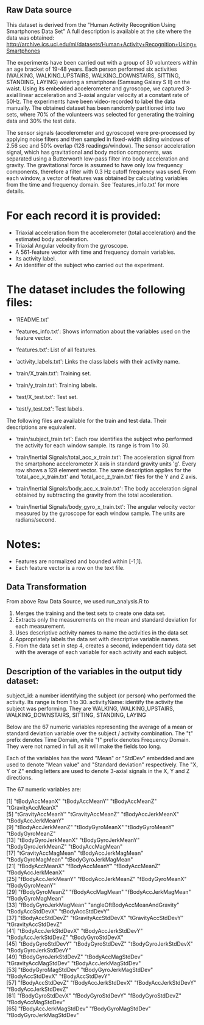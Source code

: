 ## Raw Data source

This dataset is derived from the "Human Activity Recognition Using Smartphones Data Set" 
A full description is available at the site where the data was obtained: 
http://archive.ics.uci.edu/ml/datasets/Human+Activity+Recognition+Using+Smartphones 

The experiments have been carried out with a group of 30 volunteers within an age bracket of 19-48 years. 
Each person performed six activities (WALKING, WALKING_UPSTAIRS, WALKING_DOWNSTAIRS, SITTING, STANDING, LAYING) wearing a smartphone (Samsung Galaxy S II) on the waist. 
Using its embedded accelerometer and gyroscope, we captured 3-axial linear acceleration and 3-axial angular velocity at a constant rate of 50Hz. 
The experiments have been video-recorded to label the data manually. 
The obtained dataset has been randomly partitioned into two sets, where 70% of the volunteers was selected for generating the training data and 30% the test data. 

The sensor signals (accelerometer and gyroscope) were pre-processed by applying noise filters and then sampled in fixed-width sliding windows of 2.56 sec and 50% overlap (128 readings/window). 
The sensor acceleration signal, which has gravitational and body motion components, was separated using a Butterworth low-pass filter into body acceleration and gravity.
The gravitational force is assumed to have only low frequency components, therefore a filter with 0.3 Hz cutoff frequency was used. 
From each window, a vector of features was obtained by calculating variables from the time and frequency domain. 
See 'features_info.txt' for more details. 

For each record it is provided:
======================================
- Triaxial acceleration from the accelerometer (total acceleration) and the estimated body acceleration.
- Triaxial Angular velocity from the gyroscope. 
- A 561-feature vector with time and frequency domain variables. 
- Its activity label. 
- An identifier of the subject who carried out the experiment.

The dataset includes the following files:
=========================================

- 'README.txt'

- 'features_info.txt': Shows information about the variables used on the feature vector.

- 'features.txt': List of all features.

- 'activity_labels.txt': Links the class labels with their activity name.

- 'train/X_train.txt': Training set.

- 'train/y_train.txt': Training labels.

- 'test/X_test.txt': Test set.

- 'test/y_test.txt': Test labels.

The following files are available for the train and test data. Their descriptions are equivalent. 

- 'train/subject_train.txt': Each row identifies the subject who performed the activity for each window sample. Its range is from 1 to 30. 

- 'train/Inertial Signals/total_acc_x_train.txt': The acceleration signal from the smartphone accelerometer X axis in standard gravity units 'g'. Every row shows a 128 element vector. The same description applies for the 'total_acc_x_train.txt' and 'total_acc_z_train.txt' files for the Y and Z axis. 

- 'train/Inertial Signals/body_acc_x_train.txt': The body acceleration signal obtained by subtracting the gravity from the total acceleration. 

- 'train/Inertial Signals/body_gyro_x_train.txt': The angular velocity vector measured by the gyroscope for each window sample. The units are radians/second. 

Notes: 
======
- Features are normalized and bounded within [-1,1].
- Each feature vector is a row on the text file.


## Data Transformation
From above Raw Data Source, we used run_analysis.R to 
1. Merges the training and the test sets to create one data set.
2. Extracts only the measurements on the mean and standard deviation for each measurement. 
3. Uses descriptive activity names to name the activities in the data set
4. Appropriately labels the data set with descriptive variable names. 
5. From the data set in step 4, creates a second, independent tidy data set with the average of each variable for each activity and each subject.


## Description of the variables in the output tidy dataset:

subject_id: a number identifying the subject (or person) who performed the activity. Its range is from 1 to 30.
activityName: identify the activity the subject was performing. They are WALKING, WALKING_UPSTAIRS, WALKING_DOWNSTAIRS, SITTING, STANDING, LAYING 

Below are the 67 numeric variables representing the average of a mean or standard deviation variable over the subject / activity combination. 
The "t" prefix denotes Time Domain, while "f" prefix denotes Frequency Domain.
They were not named in full as it will make the fields too long.

Each of the variables has the word "Mean" or "StdDev" embedded and are used to denote "Mean value" and "Standard deviation" respectively.
The "X, Y or Z" ending letters are used to denote 3-axial signals in the X, Y and Z directions.


The 67 numeric variables are:

 [1] "tBodyAccMeanX"                 "tBodyAccMeanY"                 "tBodyAccMeanZ"                 "tGravityAccMeanX"             
 [5] "tGravityAccMeanY"              "tGravityAccMeanZ"              "tBodyAccJerkMeanX"             "tBodyAccJerkMeanY"            
 [9] "tBodyAccJerkMeanZ"             "tBodyGyroMeanX"                "tBodyGyroMeanY"                "tBodyGyroMeanZ"               
[13] "tBodyGyroJerkMeanX"            "tBodyGyroJerkMeanY"            "tBodyGyroJerkMeanZ"            "tBodyAccMagMean"              
[17] "tGravityAccMagMean"            "tBodyAccJerkMagMean"           "tBodyGyroMagMean"              "tBodyGyroJerkMagMean"         
[21] "fBodyAccMeanX"                 "fBodyAccMeanY"                 "fBodyAccMeanZ"                 "fBodyAccJerkMeanX"            
[25] "fBodyAccJerkMeanY"             "fBodyAccJerkMeanZ"             "fBodyGyroMeanX"                "fBodyGyroMeanY"               
[29] "fBodyGyroMeanZ"                "fBodyAccMagMean"               "fBodyAccJerkMagMean"           "fBodyGyroMagMean"             
[33] "fBodyGyroJerkMagMean"          "angleOftBodyAccMeanAndGravity" "tBodyAccStdDevX"               "tBodyAccStdDevY"              
[37] "tBodyAccStdDevZ"               "tGravityAccStdDevX"            "tGravityAccStdDevY"            "tGravityAccStdDevZ"           
[41] "tBodyAccJerkStdDevX"           "tBodyAccJerkStdDevY"           "tBodyAccJerkStdDevZ"           "tBodyGyroStdDevX"             
[45] "tBodyGyroStdDevY"              "tBodyGyroStdDevZ"              "tBodyGyroJerkStdDevX"          "tBodyGyroJerkStdDevY"         
[49] "tBodyGyroJerkStdDevZ"          "tBodyAccMagStdDev"             "tGravityAccMagStdDev"          "tBodyAccJerkMagStdDev"        
[53] "tBodyGyroMagStdDev"            "tBodyGyroJerkMagStdDev"        "fBodyAccStdDevX"               "fBodyAccStdDevY"              
[57] "fBodyAccStdDevZ"               "fBodyAccJerkStdDevX"           "fBodyAccJerkStdDevY"           "fBodyAccJerkStdDevZ"          
[61] "fBodyGyroStdDevX"              "fBodyGyroStdDevY"              "fBodyGyroStdDevZ"              "fBodyAccMagStdDev"            
[65] "fBodyAccJerkMagStdDev"         "fBodyGyroMagStdDev"            "fBodyGyroJerkMagStdDev"        

